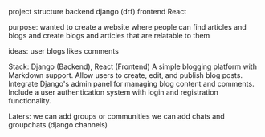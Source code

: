project structure
backend django (drf)
frontend React

purpose:
wanted to create a website where people can find articles and blogs
and create blogs and articles that are relatable to them

ideas:
user blogs likes comments



Stack: Django (Backend), React (Frontend)
A simple blogging platform with Markdown support. Allow users to create, edit, and publish blog posts. Integrate Django's admin panel for managing blog content and comments. Include a user authentication system with login and registration functionality.


Laters:
we can add groups or communities
we can add chats and groupchats (django channels)
